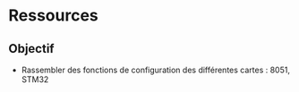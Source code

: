 # Ressources

## Objectif

- Rassembler des fonctions de configuration des différentes cartes : 8051, STM32
